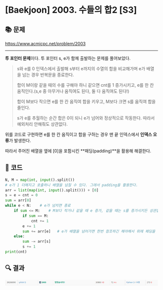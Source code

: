 # [Baekjoon] 2003. 수들의 합2 [S3]

## 📚 문제

https://www.acmicpc.net/problem/2003

---

**투 포인터 문제**이다. 투 포인터 s, e가 함께 출발하는 문제를 풀어보았다.

>s와 e를 0 인덱스에서 출발해 s부터 e까지의 수열의 합을 비교해가며 e가 배열을 넘는 경우 반복문을 종료한다.
>
>합이 M이랑 같을 때의 수를 구해야 하니 같으면 cnt를 1 증가시키고, e를 한 칸 움직인다.(s,e 중 아무거나 움직여도 된다, 둘 다 움직여도 된다!)
>
>합이 M보다 작으면 e를 한 칸 움직여 합을 키우고, M보다 크면 s를 움직여 합을 줄인다.
>
>s가 e를 추월하는 순간 합은 0이 되니 e가 넘어와 정상적으로 작동한다. 따라서 예외처리 안해줘도 상관없다.

위를 코드로 구현하면 e를 한 칸 움직이고 합을 구하는 경우 맨 끝 인덱스에서 **인덱스 오류**가 발생한다.

따라서 주어진 배열을 옆에 [0]을 포함시킨 **패딩(padding)**을 활용해 해결한다.

## 📒 코드

```python
N, M = map(int, input().split())
# e가 1 더해지고 호출하니 배열을 넘칠 수 있다. 그래서 padding을 활용한다.
arr = list(map(int, input().split())) + [0] 
s = e = cnt = 0
sum = arr[0]
while e < N:    # e가 넘치면 종료
    if sum <= M:    # M보다 작거나 같을 때 e 증가, 같을 때는 s를 증가시키든 상관없다.(둘 다 증가시켜도 된다.)
        if sum == M:
            cnt += 1
        e += 1
        sum += arr[e]   # e가 배열을 넘어가면 한번 참조하긴 해야해서 위에 패딩을 넣어주었다.
    else:
        sum -= arr[s]
        s += 1
print(cnt)
```

## 🔍 결과

![image-20220218180152942](README.assets/image-20220218180152942.png)

